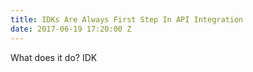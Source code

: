 ```yaml
---
title: IDKs Are Always First Step In API Integration
date: 2017-06-19 17:20:00 Z
---
```


What does it do? IDK